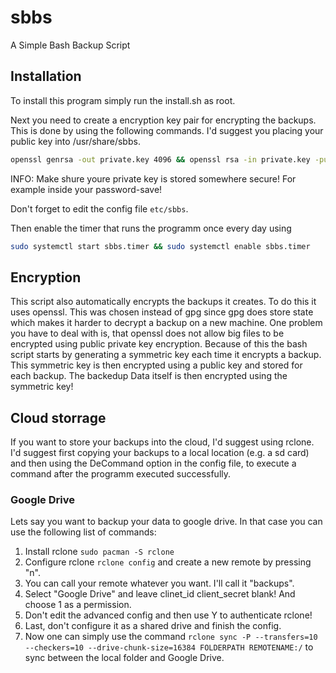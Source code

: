 # sbbs
A Simple Bash Backup Script

## Installation
To install this program simply run the install.sh as root.

Next you need to create a encryption key pair for encrypting the backups. This
is done by using the following commands. I'd suggest you placing your public
key into /usr/share/sbbs.
```bash
openssl genrsa -out private.key 4096 && openssl rsa -in private.key -pubout -out /usr/share/sbbs/public.pub
```
INFO: Make shure youre private key is stored somewhere secure! For example
inside your password-save!

Don't forget to edit the config file `etc/sbbs`.

Then enable the timer that runs the programm once every day using
```bash
sudo systemctl start sbbs.timer && sudo systemctl enable sbbs.timer
```


## Encryption
This script also automatically encrypts the backups it creates. To do this it
uses openssl. This was chosen instead of gpg since gpg does store state which
makes it harder to decrypt a backup on a new machine. One problem you have to
deal with is, that openssl does not allow big files to be encrypted using
public private key encryption. Because of this the bash script starts by
generating a symmetric key each time it encrypts a backup. This symmetric key
is then encrypted using a public key and stored for each backup. The backedup
Data itself is then encrypted using the symmetric key!

## Cloud storrage
If you want to store your backups into the cloud, I'd suggest using rclone. I'd
suggest first copying your backups to a local location (e.g. a sd card) and
then using the DeCommand option in the config file, to execute a command
after the programm executed successfully.

### Google Drive
Lets say you want to backup your data to google drive. In that case you can use
the following list of commands:

1) Install rclone `sudo pacman -S rclone`
2) Configure rclone `rclone config` and create a new remote by pressing "n".
3) You can call your remote whatever you want. I'll call it "backups".
4) Select "Google Drive" and leave clinet\_id client\_secret blank! And choose
1 as a permission.
5) Don't edit the advanced config and then use Y to authenticate rclone!
6) Last, don't configure it as a shared drive and finish the config. 
7) Now one can simply use the command `rclone sync -P --transfers=10
--checkers=10 --drive-chunk-size=16384 FOLDERPATH REMOTENAME:/` to sync between
the local folder and Google Drive.





